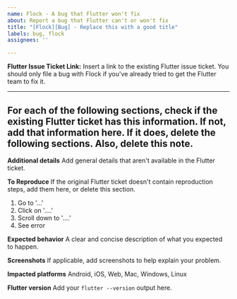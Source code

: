 ```yaml
---
name: Flock - A bug that Flutter won't fix
about: Report a bug that Flutter can't or won't fix
title: "[Flock][Bug] - Replace this with a good title"
labels: bug, flock
assignees: ''

---
```


**Flutter Issue Ticket Link:**
Insert a link to the existing Flutter issue ticket. You should only file a bug with Flock if you've already tried to get the Flutter team to fix it.

------
For each of the following sections, check if the existing Flutter ticket has this information. If not, add that information here. If it does, delete the following sections. Also, delete this note.
------

**Additional details**
Add general details that aren't available in the Flutter ticket.

**To Reproduce**
If the original Flutter ticket doesn't contain reproduction steps, add them here, or delete this section.
1. Go to '...'
2. Click on '....'
3. Scroll down to '....'
4. See error

**Expected behavior**
A clear and concise description of what you expected to happen.

**Screenshots**
If applicable, add screenshots to help explain your problem.

**Impacted platforms**
Android, iOS, Web, Mac, Windows, Linux

**Flutter version**
Add your `flutter --version` output here.

